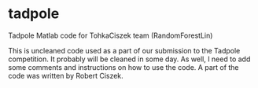 # tadpole
Tadpole Matlab code for TohkaCiszek team (RandomForestLin)

This is uncleaned code used as a part of our submission to the Tadpole competition. It probably will be cleaned in some day. As well, I need to add some comments and instructions on how to use the code. A part of the code was written by Robert Ciszek. 
